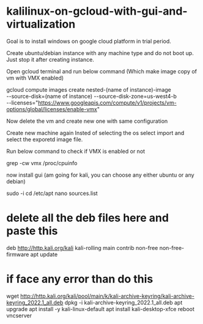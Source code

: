 # kalilinux-on-gcloud-with-gui-and-virtualization

Goal is to install windows on google cloud platform in trial period.


Create ubuntu/debian instance with any machine type and do not boot up. Just stop it after creating instance.


Open gcloud terminal and run below command (Which make image copy of vm with VMX enabled)

gcloud compute images create nested-(name of instance)-image \
--source-disk=(name of instance) --source-disk-zone=us-west4-b \
 --licenses="https://www.googleapis.com/compute/v1/projects/vm-options/global/licenses/enable-vmx"
 
Now delete the vm and create new one with same configuration

Create new machine again 
Insted of selecting the os select import and select the exporetd image file.


Run below command to check if VMX is enabled or not

grep -cw vmx /proc/cpuinfo

now install gui (am going for kali, you can choose any either ubuntu or any debian)

sudo -i
cd /etc/apt
nano sources.list
# delete all the deb files here and paste this
deb http://http.kali.org/kali kali-rolling main contrib non-free non-free-firmware
apt update
# if face any error than do this 
wget http://http.kali.org/kali/pool/main/k/kali-archive-keyring/kali-archive-keyring_2022.1_all.deb
dpkg -i kali-archive-keyring_2022.1_all.deb
apt upgrade
apt install -y kali-linux-default
apt install kali-desktop-xfce
reboot
vncserver
